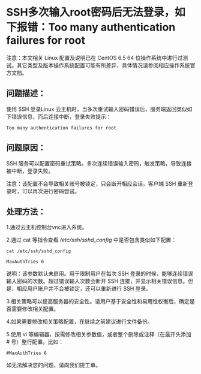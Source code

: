 # SSH多次输入root密码后无法登录，如下报错：Too many authentication failures for root

注意：本文相关 Linux 配置及说明已在 CentOS 6.5 64 位操作系统中进行过测试。其它类型及版本操作系统配置可能有所差异，具体情况请参阅相应操作系统官方文档。

## **问题描述：**

使用 SSH 登录Linux 云主机时，当多次重试输入密码错误后，服务端返回类似如下错误信息，而后连接中断，登录失败提示：

```
Too many authentication failures for root
```

## **问题原因：**

SSH 服务可以配置密码重试策略。多次连续错误输入密码，触发策略，导致连接被中断，登录失败。

注意：该配置不会导致相关账号被锁定，只会断开相应会话。客户端 SSH 重新登录时，可以再次进行密码尝试。

## **处理方法：**

1.通过云主机控制台vnc进入系统。

2.通过 cat 等指令查看 */etc/ssh/sshd_config* 中是否包含类似如下配置：

```
cat /etc/ssh/sshd_config
```

```
MaxAuthTries 6
```

说明：该参数默认未启用。用于限制用户在每次 SSH 登录的时候，能够连续错误输入密码的次数。超过错误输入次数会断开 SSH 连接，并显示相关错误信息。但是，相应用户账户并不会被锁定，还可以重新进行 SSH 登录。

3.相关策略可以提高服务器的安全性。请用户基于安全性和易用性权衡后，确定是否需要修改相关配置。

4.如果需要修改相关策略配置，在继续之前建议进行文件备份。

5.使用 vi 等编辑器，按需修改相关参数值，或者整个删除或注释（在最开头添加 # 号）整行配置。比如：

```
#MaxAuthTries 6
```

如无法解决您的问题，请向我们提工单。
